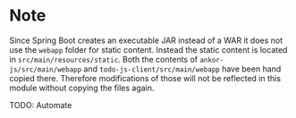 # Note

Since Spring Boot creates an executable JAR instead of a WAR it does not use the `webapp` folder for static content.
Instead the static content is located in `src/main/resources/static`. 
Both the contents of `ankor-js/src/main/webapp` and `todo-js-client/src/main/webapp` have been hand copied there.
Therefore modifications of those will not be reflected in this module without copying the files again.

TODO: Automate
